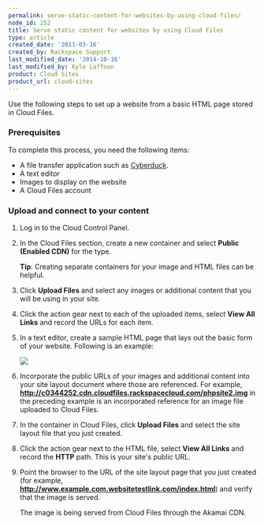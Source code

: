 ```yaml
---
permalink: serve-static-content-for-websites-by-using-cloud-files/
node_id: 252
title: Serve static content for websites by using Cloud Files
type: article
created_date: '2011-03-16'
created_by: Rackspace Support
last_modified_date: '2014-10-16'
last_modified_by: Kyle Laffoon
product: Cloud Sites
product_url: cloud-sites
---
```


Use the following steps to set up a website from a basic HTML page
stored in Cloud Files.

### Prerequisites

To complete this process, you need the following items:

-   A file transfer application such as
    [Cyberduck](/how-to/configuring-rackspace-cloud-files-with-cyberduck).
-   A text editor
-   Images to display on the website
-   A Cloud Files account

### Upload and connect to your content

1.  Log in to the Cloud Control Panel.
2.  In the Cloud Files section, create a new container and select **Public (Enabled CDN)** for the type.

    **Tip**: Creating separate containers for your image and HTML files
    can be helpful.

3.  Click **Upload Files** and select any images or additional content
    that you will be using in your site.
4.  Click the action gear next to each of the uploaded items, select
    **View All Links** and record  the URLs for each item.
5.  In a text editor, create a sample HTML page that lays out the basic
    form of your website. Following is an example:

    ![](https://8026b2e3760e2433679c-fffceaebb8c6ee053c935e8915a3fbe7.ssl.cf2.rackcdn.com/field/image/sitelayoutpage_0.png)

6.  Incorporate the public URLs of your images and additional content
    into your site layout document where those are referenced. For
    example, **http://c0344252.cdn.cloudfiles.rackspacecloud.com/phpsite2.img**
    in the preceding example is an incorporated reference for an image
    file uploaded to Cloud Files.
7.  In the container in Cloud Files, click **Upload Files** and select
    the site layout file that you just created.
8.  Click the action gear next to the HTML file, select **View All
    Links** and record the **HTTP** path. This is your site's
    public URL.
9.  Point the browser to the URL of the site layout page that you just
    created (for example,
    **http://www.example.com.websitetestlink.com/index.html**)  and verify
    that the image is served.
    
    The image is being served from Cloud Files through the Akamai CDN.
